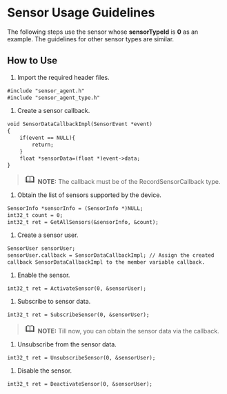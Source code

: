 # Sensor Usage Guidelines<a name="EN-US_TOPIC_0000001077367158"></a>

The following steps use the sensor whose  **sensorTypeId**  is  **0**  as an example. The guidelines for other sensor types are similar.

## How to Use<a name="section18816105182315"></a>

1.  Import the required header files.

```
#include "sensor_agent.h"
#include "sensor_agent_type.h"
```

1.  Create a sensor callback.

```
void SensorDataCallbackImpl(SensorEvent *event)
{
    if(event == NULL){
        return;
    }
    float *sensorData=(float *)event->data;
}
```

>![](../public_sys-resources/icon-note.gif) **NOTE:** 
>The callback must be of the RecordSensorCallback type.

1.  Obtain the list of sensors supported by the device.

```
SensorInfo *sensorInfo = (SensorInfo *)NULL;
int32_t count = 0;
int32_t ret = GetAllSensors(&sensorInfo, &count);
```

1.  Create a sensor user.

```
SensorUser sensorUser;
sensorUser.callback = SensorDataCallbackImpl; // Assign the created callback SensorDataCallbackImpl to the member variable callback.
```

1.  Enable the sensor.

```
int32_t ret = ActivateSensor(0, &sensorUser);
```

1.  Subscribe to sensor data.

```
int32_t ret = SubscribeSensor(0, &sensorUser);
```

>![](../public_sys-resources/icon-note.gif) **NOTE:** 
>Till now, you can obtain the sensor data via the callback.

1.  Unsubscribe from the sensor data.

```
int32_t ret = UnsubscribeSensor(0, &sensorUser);
```

1.  Disable the sensor.

```
int32_t ret = DeactivateSensor(0, &sensorUser);
```

